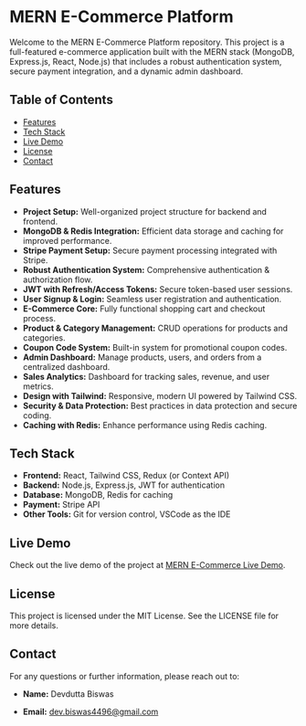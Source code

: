 # MERN E-Commerce Platform

Welcome to the MERN E-Commerce Platform repository. This project is a full-featured e-commerce application built with the MERN stack (MongoDB, Express.js, React, Node.js) that includes a robust authentication system, secure payment integration, and a dynamic admin dashboard.

## Table of Contents
- [Features](#features)
- [Tech Stack](#tech-stack)
- [Live Demo](#live-demo)
- [License](#license)
- [Contact](#contact)

## Features
- **Project Setup:** Well-organized project structure for backend and frontend.
- **MongoDB & Redis Integration:** Efficient data storage and caching for improved performance.
- **Stripe Payment Setup:** Secure payment processing integrated with Stripe.
- **Robust Authentication System:** Comprehensive authentication & authorization flow.
- **JWT with Refresh/Access Tokens:** Secure token-based user sessions.
- **User Signup & Login:** Seamless user registration and authentication.
- **E-Commerce Core:** Fully functional shopping cart and checkout process.
- **Product & Category Management:** CRUD operations for products and categories.
- **Coupon Code System:** Built-in system for promotional coupon codes.
- **Admin Dashboard:** Manage products, users, and orders from a centralized dashboard.
- **Sales Analytics:** Dashboard for tracking sales, revenue, and user metrics.
- **Design with Tailwind:** Responsive, modern UI powered by Tailwind CSS.
- **Security & Data Protection:** Best practices in data protection and secure coding.
- **Caching with Redis:** Enhance performance using Redis caching.

## Tech Stack
- **Frontend:** React, Tailwind CSS, Redux (or Context API)
- **Backend:** Node.js, Express.js, JWT for authentication
- **Database:** MongoDB, Redis for caching
- **Payment:** Stripe API
- **Other Tools:** Git for version control, VSCode as the IDE

## Live Demo

Check out the live demo of the project at [MERN E-Commerce Live Demo](https://mern-ecommerce-store-y0du.onrender.com/).

## License

This project is licensed under the MIT License. See the LICENSE file for more details.

## Contact

For any questions or further information, please reach out to:

- **Name:** Devdutta Biswas

- **Email:** dev.biswas4496@gmail.com